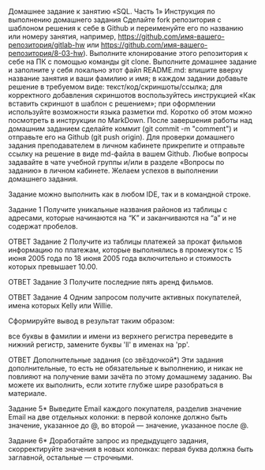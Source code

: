 Домашнее задание к занятию «SQL. Часть 1»
Инструкция по выполнению домашнего задания Сделайте fork репозитория c шаблоном решения к себе в Github и переименуйте его по названию или номеру занятия, например, https://github.com/имя-вашего-репозитория/gitlab-hw или https://github.com/имя-вашего-репозитория/8-03-hw). Выполните клонирование этого репозитория к себе на ПК с помощью команды git clone. Выполните домашнее задание и заполните у себя локально этот файл README.md: впишите вверху название занятия и ваши фамилию и имя; в каждом задании добавьте решение в требуемом виде: текст/код/скриншоты/ссылка; для корректного добавления скриншотов воспользуйтесь инструкцией «Как вставить скриншот в шаблон с решением»; при оформлении используйте возможности языка разметки md. Коротко об этом можно посмотреть в инструкции по MarkDown. После завершения работы над домашним заданием сделайте коммит (git commit -m "comment") и отправьте его на Github (git push origin). Для проверки домашнего задания преподавателем в личном кабинете прикрепите и отправьте ссылку на решение в виде md-файла в вашем Github. Любые вопросы задавайте в чате учебной группы и/или в разделе «Вопросы по заданию» в личном кабинете. Желаем успехов в выполнении домашнего задания.

Задание можно выполнить как в любом IDE, так и в командной строке.

Задание 1
Получите уникальные названия районов из таблицы с адресами, которые начинаются на “K” и заканчиваются на “a” и не содержат пробелов.

ОТВЕТ
Задание 2
Получите из таблицы платежей за прокат фильмов информацию по платежам, которые выполнялись в промежуток с 15 июня 2005 года по 18 июня 2005 года включительно и стоимость которых превышает 10.00.

ОТВЕТ
Задание 3
Получите последние пять аренд фильмов.

ОТВЕТ
Задание 4
Одним запросом получите активных покупателей, имена которых Kelly или Willie.

Сформируйте вывод в результат таким образом:

все буквы в фамилии и имени из верхнего регистра переведите в нижний регистр, замените буквы 'll' в именах на 'pp'.

ОТВЕТ
Дополнительные задания (со звёздочкой*) Эти задания дополнительные, то есть не обязательные к выполнению, и никак не повлияют на получение вами зачёта по этому домашнему заданию. Вы можете их выполнить, если хотите глубже шире разобраться в материале.

Задание 5* Выведите Email каждого покупателя, разделив значение Email на две отдельных колонки: в первой колонке должно быть значение, указанное до @, во второй — значение, указанное после @.

Задание 6* Доработайте запрос из предыдущего задания, скорректируйте значения в новых колонках: первая буква должна быть заглавной, остальные — строчными.
